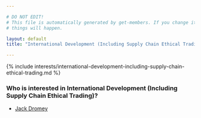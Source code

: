 ```yaml
---

# DO NOT EDIT!
# This file is automatically generated by get-members. If you change it, bad
# things will happen.

layout: default
title: "International Development (Including Supply Chain Ethical Trading)"

---
```


{% include interests/international-development-including-supply-chain-ethical-trading.md %}

### Who is interested in International Development (Including Supply Chain Ethical Trading)?


* [Jack Dromey](members/jack-dromey.html)
